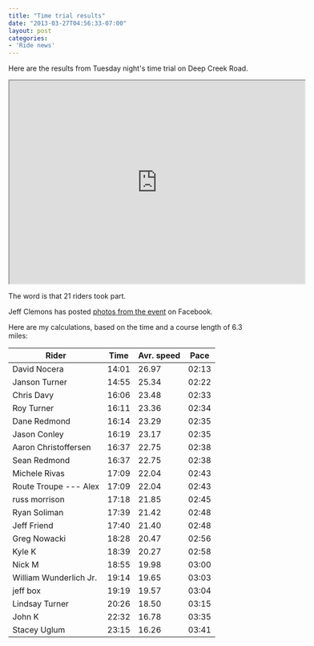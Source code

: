 ```yaml
---
title: "Time trial results"
date: "2013-03-27T04:56:33-07:00"
layout: post
categories:
- 'Ride news'
---
```


Here are the results from Tuesday night's time trial on Deep Creek Road.

<iframe height="405" loading="lazy" scrolling="no" src="https://app.strava.com/segments/3692876/embed" width="590"><span class="mce_SELRES_start" data-mce-type="bookmark" style="display: inline-block; width: 0px; overflow: hidden; line-height: 0;">﻿</span></iframe>

The word is that 21 riders took part.

Jeff Clemons has posted [photos from the event](https://www.facebook.com/media/set/?set=oa.10151387526823843&type=1 "Deep Creek time trial, March 26th, 2013") on Facebook.

Here are my calculations, based on the time and a course length of 6.3 miles:

| Rider | Time | Avr. speed | Pace |
|---|---|---|---|
| David Nocera | 14:01 | 26.97 | 02:13 |
| Janson Turner | 14:55 | 25.34 | 02:22 |
| Chris Davy | 16:06 | 23.48 | 02:33 |
| Roy Turner | 16:11 | 23.36 | 02:34 |
| Dane Redmond | 16:14 | 23.29 | 02:35 |
| Jason Conley | 16:19 | 23.17 | 02:35 |
| Aaron Christoffersen | 16:37 | 22.75 | 02:38 |
| Sean Redmond | 16:37 | 22.75 | 02:38 |
| Michele Rivas | 17:09 | 22.04 | 02:43 |
| Route Troupe --- Alex | 17:09 | 22.04 | 02:43 |
| russ morrison | 17:18 | 21.85 | 02:45 |
| Ryan Soliman | 17:39 | 21.42 | 02:48 |
| Jeff Friend | 17:40 | 21.40 | 02:48 |
| Greg Nowacki | 18:28 | 20.47 | 02:56 |
| Kyle K | 18:39 | 20.27 | 02:58 |
| Nick M | 18:55 | 19.98 | 03:00 |
| William Wunderlich Jr. | 19:14 | 19.65 | 03:03 |
| jeff box | 19:19 | 19.57 | 03:04 |
| Lindsay Turner | 20:26 | 18.50 | 03:15 |
| John K | 22:32 | 16.78 | 03:35 |
| Stacey Uglum | 23:15 | 16.26 | 03:41 |
